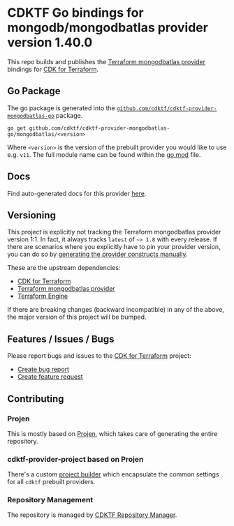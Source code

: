 # CDKTF Go bindings for mongodb/mongodbatlas provider version 1.40.0

This repo builds and publishes the [Terraform mongodbatlas provider](https://registry.terraform.io/providers/mongodb/mongodbatlas/1.40.0/docs) bindings for [CDK for Terraform](https://cdk.tf).

## Go Package

The go package is generated into the [`github.com/cdktf/cdktf-provider-mongodbatlas-go`](https://github.com/cdktf/cdktf-provider-mongodbatlas-go) package.

`go get github.com/cdktf/cdktf-provider-mongodbatlas-go/mongodbatlas/<version>`

Where `<version>` is the version of the prebuilt provider you would like to use e.g. `v11`. The full module name can be found
within the [go.mod](https://github.com/cdktf/cdktf-provider-mongodbatlas-go/blob/main/mongodbatlas/go.mod#L1) file.

## Docs

Find auto-generated docs for this provider [here](https://github.com/cdktf/cdktf-provider-mongodbatlas/blob/main/docs/API.go.md).


## Versioning

This project is explicitly not tracking the Terraform mongodbatlas provider version 1:1. In fact, it always tracks `latest` of `~> 1.8` with every release. If there are scenarios where you explicitly have to pin your provider version, you can do so by [generating the provider constructs manually](https://cdk.tf/imports).

These are the upstream dependencies:

* [CDK for Terraform](https://cdk.tf)
* [Terraform mongodbatlas provider](https://registry.terraform.io/providers/mongodb/mongodbatlas/1.40.0)
* [Terraform Engine](https://terraform.io)

If there are breaking changes (backward incompatible) in any of the above, the major version of this project will be bumped.

## Features / Issues / Bugs

Please report bugs and issues to the [CDK for Terraform](https://cdk.tf) project:

* [Create bug report](https://cdk.tf/bug)
* [Create feature request](https://cdk.tf/feature)

## Contributing

### Projen

This is mostly based on [Projen](https://github.com/projen/projen), which takes care of generating the entire repository.

### cdktf-provider-project based on Projen

There's a custom [project builder](https://github.com/cdktf/cdktf-provider-project) which encapsulate the common settings for all `cdktf` prebuilt providers.


### Repository Management

The repository is managed by [CDKTF Repository Manager](https://github.com/cdktf/cdktf-repository-manager/).
